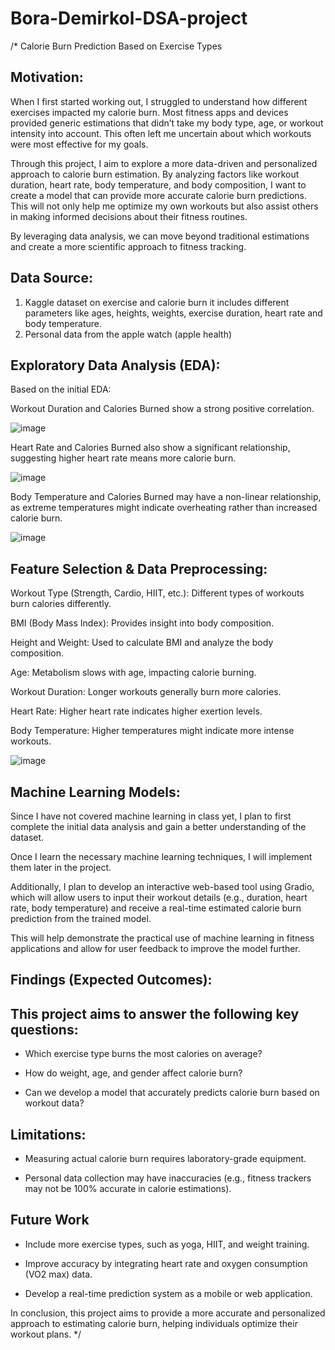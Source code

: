 # Bora-Demirkol-DSA-project

/* Calorie Burn Prediction Based on Exercise Types

## Motivation: 

When I first started working out, I struggled to understand how different exercises impacted my calorie burn. Most fitness apps and devices provided generic estimations that didn’t take my body type, age, or workout intensity into account. This often left me uncertain about which workouts were most effective for my goals.

Through this project, I aim to explore a more data-driven and personalized approach to calorie burn estimation. By analyzing factors like workout duration, heart rate, body temperature, and body composition, I want to create a model that can provide more accurate calorie burn predictions. This will not only help me optimize my own workouts but also assist others in making informed decisions about their fitness routines.

By leveraging data analysis, we can move beyond traditional estimations and create a more scientific approach to fitness tracking.

## Data Source:

1. Kaggle dataset on exercise and calorie burn it includes different parameters like ages, heights, weights, exercise duration, heart rate and body temperature.
2. Personal data from the apple watch (apple health)

## Exploratory Data Analysis (EDA):

Based on the initial EDA: 

Workout Duration and Calories Burned show a strong positive correlation.

![image](https://github.com/user-attachments/assets/e41706ed-bbe3-4a28-8cfd-eebb3e99f44c)

Heart Rate and Calories Burned also show a significant relationship, suggesting higher heart rate means more calorie burn.

![image](https://github.com/user-attachments/assets/ed20832d-84b4-4962-aa46-0457cdba0442)

Body Temperature and Calories Burned may have a non-linear relationship, as extreme temperatures might indicate overheating rather than increased calorie burn.

![image](https://github.com/user-attachments/assets/55c33582-02f7-440f-9930-4b8fa7b3521f)


## Feature Selection & Data Preprocessing:

Workout Type (Strength, Cardio, HIIT, etc.): Different types of workouts burn calories differently.

BMI (Body Mass Index): Provides insight into body composition.

Height and Weight: Used to calculate BMI and analyze the body composition. 

Age: Metabolism slows with age, impacting calorie burning. 

Workout Duration: Longer workouts generally burn more calories. 

Heart Rate: Higher heart rate indicates higher exertion levels.

Body Temperature: Higher temperatures might indicate more intense workouts. 

![image](https://github.com/user-attachments/assets/3496cbea-644c-47b6-8fcd-2049f52e17ab)


## Machine Learning Models:

Since I have not covered machine learning in class yet, I plan to first complete the initial data analysis and gain a better understanding of the dataset. 

Once I learn the necessary machine learning techniques, I will implement them later in the project. 

Additionally, I plan to develop an interactive web-based tool using Gradio, which will allow users to input their workout details (e.g., duration, heart rate, body temperature) and receive a real-time estimated calorie burn prediction from the trained model.

This will help demonstrate the practical use of machine learning in fitness applications and allow for user feedback to improve the model further.

## Findings (Expected Outcomes):

## This project aims to answer the following key questions:

- Which exercise type burns the most calories on average?
  
- How do weight, age, and gender affect calorie burn?

- Can we develop a model that accurately predicts calorie burn based on workout data?
   
## Limitations:

- Measuring actual calorie burn requires laboratory-grade equipment.
  
- Personal data collection may have inaccuracies (e.g., fitness trackers may not be 100% accurate in calorie estimations).

## Future Work

- Include more exercise types, such as yoga, HIIT, and weight training.
  
- Improve accuracy by integrating heart rate and oxygen consumption (VO2 max) data.
  
- Develop a real-time prediction system as a mobile or web application.

In conclusion, this project aims to provide a more accurate and personalized approach to estimating calorie burn, helping individuals optimize their workout plans. */
